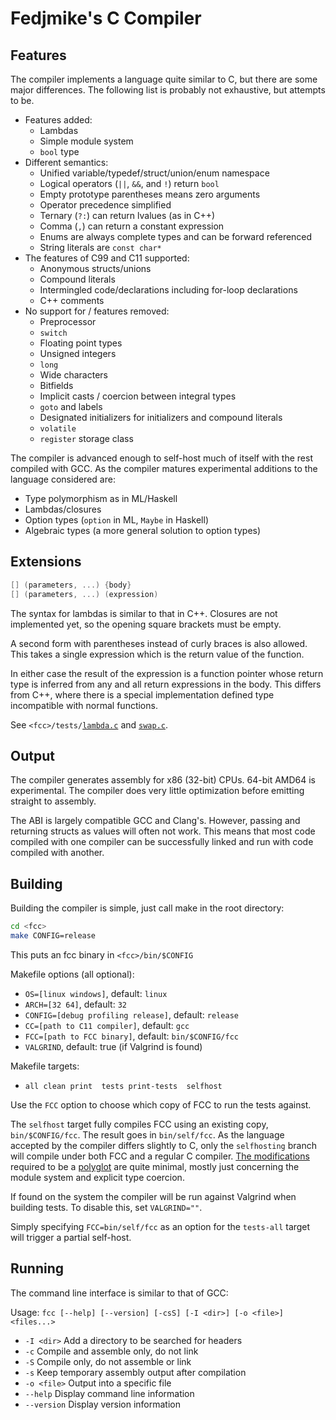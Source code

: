 Fedjmike's C Compiler
=====================

Features
--------

The compiler implements a language quite similar to C, but there are some major differences. The following list is probably not exhaustive, but attempts to be.

- Features added:
  - Lambdas
  - Simple module system
  - `bool` type
- Different semantics:
  - Unified variable/typedef/struct/union/enum namespace
  - Logical operators (`||`, `&&`, and `!`) return `bool`
  - Empty prototype parentheses means zero arguments
  - Operator precedence simplified
  - Ternary (`?:`) can return lvalues (as in C++)
  - Comma (`,`) can return a constant expression
  - Enums are always complete types and can be forward referenced
  - String literals are `const char*`
- The features of C99 and C11 supported:
  - Anonymous structs/unions
  - Compound literals
  - Intermingled code/declarations including for-loop declarations
  - C++ comments
- No support for / features removed:
  - Preprocessor
  - `switch`
  - Floating point types
  - Unsigned integers
  - `long`
  - Wide characters
  - Bitfields
  - Implicit casts / coercion between integral types
  - `goto` and labels
  - Designated initializers for initializers and compound literals
  - `volatile`
  - `register` storage class

The compiler is advanced enough to self-host much of itself with the rest compiled with GCC. As the compiler matures experimental additions to the language considered are:

- Type polymorphism as in ML/Haskell
- Lambdas/closures
- Option types (`option` in ML, `Maybe` in Haskell)
- Algebraic types (a more general solution to option types)

Extensions
----------

```c
[] (parameters, ...) {body}
[] (parameters, ...) (expression)
```

The syntax for lambdas is similar to that in C++. Closures are not implemented yet, so the opening square brackets must be empty.

A second form with parentheses instead of curly braces is also allowed. This takes a single expression which is the return value of the function.

In either case the result of the expression is a function pointer whose return type is inferred from any and all return expressions in the body. This differs from C++, where there is a special implementation defined type incompatible with normal functions.

See `<fcc>/tests/`[`lambda.c`](/tests/lambda.c) and [`swap.c`](/tests/swap.c).


Output
------

The compiler generates assembly for x86 (32-bit) CPUs. 64-bit AMD64 is experimental. The compiler does very little optimization before emitting straight to assembly.

The ABI is largely compatible GCC and Clang's. However, passing and returning structs as values will often not work. This means that most code compiled with one compiler can be successfully linked and run with code compiled with another.

Building
--------

Building the compiler is simple, just call make in the root directory:

```bash
cd <fcc>
make CONFIG=release
```

This puts an fcc binary in `<fcc>/bin/$CONFIG`

Makefile options (all optional):
- `OS=[linux windows]`, default: `linux`
- `ARCH=[32 64]`, default: `32`
- `CONFIG=[debug profiling release]`, default: `release`
- `CC=[path to C11 compiler]`, default: `gcc`
- `FCC=[path to FCC binary]`, default: `bin/$CONFIG/fcc`
- `VALGRIND`, default: true (if Valgrind is found)

Makefile targets:
- `all clean print  tests print-tests  selfhost`

Use the `FCC` option to choose which copy of FCC to run the tests against.

The `selfhost` target fully compiles FCC using an existing copy, `bin/$CONFIG/fcc`. The result goes in `bin/self/fcc`. As the language accepted by the compiler differs slightly to C, only the `selfhosting` branch will compile under both FCC and a regular C compiler. [The modifications](https:/github.com/Fedjmike/fcc/compare/selfhosting) required to be a [polyglot](http:/en.wikipedia.org/wiki/Polyglot_(computing)) are quite minimal, mostly just concerning the module system and explicit type coercion.

If found on the system the compiler will be run against Valgrind when building tests. To disable this, set `VALGRIND=""`.

Simply specifying `FCC=bin/self/fcc` as an option for the `tests-all` target will trigger a partial self-host.

Running
-------

The command line interface is similar to that of GCC:

Usage: `fcc [--help] [--version] [-csS] [-I <dir>] [-o <file>] <files...>`
- `-I <dir>`   Add a directory to be searched for headers
- `-c`         Compile and assemble only, do not link
- `-S`         Compile only, do not assemble or link
- `-s`         Keep temporary assembly output after compilation
- `-o <file>`  Output into a specific file
- `--help`     Display command line information
- `--version`  Display version information
